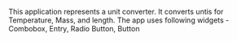 This application represents a unit converter. It converts untis for Temperature, Mass, and length. The app uses following widgets - Combobox, Entry, Radio Button, Button
